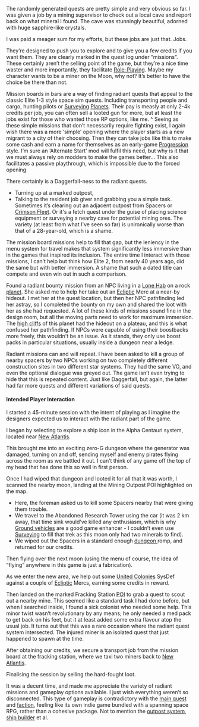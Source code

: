 The randomly generated quests are pretty simple and very obvious so far. I was given a job by a mining supervisor to check out a local cave and report back on what mineral I found. The cave was stunningly beautiful, adorned with huge sapphire-like crystals. 

I was paid a meager sum for my efforts, but these jobs are just that. Jobs. 

They’re designed to push you to explore and to give you a few credits if you want them. They are clearly marked in the quest log under “missions”. These certainly aren’t the selling point of the game, but they’re a nice time waster and more importantly, they facilitate [Role-Playing](Gameplay%20Systems/Role-Playing.md). Maybe my character wants to be a miner on the Moon, why not? It’s better to have the choice be there than not.

Mission boards in bars are a way of finding radiant quests that appeal to the classic Elite 1-3 style space sim quests. Including transporting people and cargo, hunting pilots or [Surveying](Surveying.md) [Planets](Planets.md). Their pay is measly at only 2-4k credits per job, you can often sell a looted gun for more, but at least the jobs exist for those who wanted those RP options, like me.
	^ Seeing as these simple missions that don’t necessarily require fighting exist, I again wish there was a more ‘simple’ opening where the player starts as a new migrant to a city of their choosing. Then they can take jobs like this to make some cash and earn a name for themselves as an early-game [Progression](progression.md) style. I’m sure an ‘Alternate Start’ mod will fulfil this need, but why is it that we must always rely on modders to make the games better…
		This also facilitates a passive playthrough, which is impossible due to the forced opening

There certainly is a Daggerfall-ness to the radiant quests. 
+ Turning up at a marked outpost, 
+ Talking to the resident job giver and grabbing you a simple task. 
Sometimes it’s clearing out an adjacent outpost from Spacers or [Crimson Fleet](Crimson%20Fleet.md). Or it's a fetch quest under the guise of placing science equipment or surveying a nearby cave for potential mining ores. The variety (at least from what I've seen so far) is unironically worse than that of a 28-year-old, which is a shame. 

The mission board missions help to fill that gap, but the leniency in the menu system for travel makes that system significantly less immersive than in the games that inspired its inclusion. The entire time I interact with those missions, I can’t help but think how Elite 2, from nearly 40 years ago, did the same but with better immersion. 
A shame that such a dated title can compete and even win out in such a comparison.

Found a radiant bounty mission from an NPC living in a [Lone Hab](Points%20of%20Interest.md) on a rock [planet](Planets.md). She asked me to help her take out an [Ecliptic](Ecliptic.md) Merc at a near-by hideout. I met her at the quest location, but then her NPC pathfinding led her astray, so I completed the bounty on my own and shared the loot with her as she had requested. 
	A lot of these kinds of missions sound fine in the design room, but all the moving parts need to work for maximum immersion. The [high cliffs](Procedural%20Generation.md) of this planet had the hideout on a plateau, and this is what confused her pathfinding. 
		If NPCs were capable of using their boostbacks more freely, this wouldn't be an issue. As it stands, they only use boost packs in particular situations, usually inside a dungeon near a ledge.

Radiant missions can and will repeat. I have been asked to kill a group of nearby spacers by two NPCs working on two completely different construction sites in two different star systems. They had the same VO, and even the optional dialogue was greyed out. The game isn’t even trying to hide that this is repeated content.
	Just like Daggerfall, but again, the latter had far more quests and different variations of said quests. 



#### Intended Player Interaction
I started a 45-minute session with the intent of playing as I imagine the designers expected us to interact with the radiant part of the game. 

I began by selecting to explore a ship icon in the Alpha Centauri system, located near [New Atlantis](New%20Atlantis.md). 

This brought me into an exciting zero-G dungeon where the generator was damaged, turning on and off, sending myself and enemy pirates flying across the room as we battled it out. I can’t think of any game off the top of my head that has done this so well in first person. 

Once I had wiped that dungeon and looted it for all that it was worth, I scanned the nearby moon, landing at the Mining Outpost POI highlighted on the map. 
+ Here, the foreman asked us to kill some Spacers nearby that were giving them trouble. 
+ We travel to the Abandoned Research Tower using the car (it was 2 km away, that time sink would’ve killed any enthusiasm, which is why [Ground vehicles](Ground%20vehicles.md)  are a good game enhancer - I couldn’t even use [Surveying](surveying.md) to fill that trek as this moon only had two minerals to find). 
+ We wiped out the Spacers in a standard enough [dungeon ](Points%20of%20Interest.md)romp, and returned for our credits. 

Then flying over the next moon (using the menu of course, the idea of “flying” anywhere in this game is just a fabrication). 

As we enter the new area, we help out some [United Colonies](United%20Colonies.md) SysDef against a couple of [Ecliptic](Ecliptic.md) Mercs, earning some credits in reward. 

Then landed on the marked Fracking Station [POI](Points%20of%20Interest.md) to grab a quest to scout out a nearby mine. This seemed like a standard task I had done before, but when I searched inside, I found a sick colonist who needed some help. This minor twist wasn’t revolutionary by any means; he only needed a med pack to get back on his feet, but it at least added some extra flavour atop the usual job. 
	It turns out that this was a rare occasion where the radiant quest system intersected. The injured miner is an isolated quest that just happened to spawn at the time.

After obtaining our credits, we secure a transport job from the mission board at the fracking station, where we taxi two miners back to [New Atlantis](New%20Atlantis.md). 

Finalising the session by selling the hard-fought loot.

It was a decent time, and made me appreciate the variety of radiant missions and gameplay options available. I just wish everything weren’t so disconnected. This type of gameplay is contradictory with the [main quest](•%20Main%20Quest.md) and [faction](•%20Factions.md), feeling like its own indie game bundled with a spanning space RPG, rather than a cohesive package. Not to mention the [outpost system](Outpost%20Management.md), [ship builder](Ship%20Building.md) et al.

